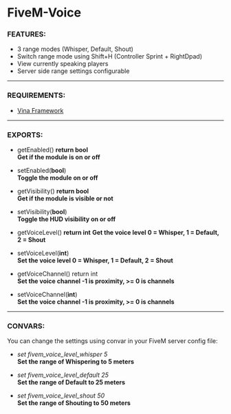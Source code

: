 # FiveM-Voice

### FEATURES:
- 3 range modes (Whisper, Default, Shout)
- Switch range mode using Shift+H (Controller Sprint + RightDpad)
- View currently speaking players
- Server side range settings configurable
  
---
  
### REQUIREMENTS:
- [Vina Framework](https://github.com/VinaStar/Vina-Framework/releases)
  
---
  
### EXPORTS:
- getEnabled() **return bool**  
**Get if the module is on or off**  
  
- setEnabled(**bool**)  
**Toggle the module on or off**  
  
- getVisibility() **return bool**  
**Get if the module is visible or not**  
  
- setVisibility(**bool**)  
**Toggle the HUD visibility on or off**  
  
- getVoiceLevel() **return int** 
**Get the voice level 0 = Whisper, 1 = Default, 2 = Shout**  
  
- setVoiceLevel(**int**)  
**Set the voice level 0 = Whisper, 1 = Default, 2 = Shout**  
  
- getVoiceChannel() return int  
**Set the voice channel -1 is proximity, >= 0 is channels** 
  
- setVoiceChannel(**int**)  
**Set the voice channel -1 is proximity, >= 0 is channels**  
  
---
  
### CONVARS:
You can change the settings using convar in your FiveM server config file:
   
- *set fivem_voice_level_whisper 5*  
**Set the range of Whispering to 5 meters**

- *set fivem_voice_level_default 25*  
**Set the range of Default to 25 meters**

- *set fivem_voice_level_shout 50*  
**Set the range of Shouting to 50 meters**

